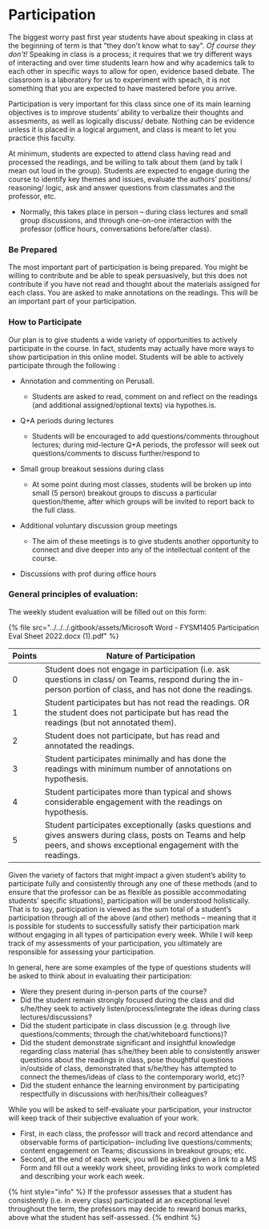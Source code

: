 # Participation

The biggest worry past first year students have about speaking in class at the beginning of term is that "they don't know what to say". _Of course they don't!_ Speaking in class is a process; it requires that we try different ways of interacting and over time students learn how and why academics talk to each other in specific ways to allow for open, evidence based debate. The classroom is a laboratory for us to experiment with speach, it is not something that you are expected to have mastered before you arrive.&#x20;

Participation is very important for this class since one of its main learning objectives is to improve students’ ability to verbalize their thoughts and assesments, as well as logically discuss/ debate. Nothing can be evidence unless it is placed in a logical argument, and class is meant to let you practice this faculty.&#x20;

At minimum, students are expected to attend class having read and processed the readings, and be willing to talk about them (and by talk I mean out loud in the group). Students are expected to engage during the course to identify key themes and issues, evaluate the authors’ positions/ reasoning/ logic, ask and answer questions from classmates and the professor, etc.

* Normally, this takes place in person – during class lectures and small group discussions, and through one-on-one interaction with the professor (office hours, conversations before/after class).

### Be Prepared

The most important part of participation is being prepared. You might be willing to contribute and be able to speak persuasively, but this does not contribute if you have not read and thought about the materials assigned for each class. You are asked to make annotations on the readings. This will be an important part of your participation.&#x20;

### How to Participate

Our plan is to give students a wide variety of opportunities to actively participate in the course. In fact, students may actually have more ways to show participation in this online model. Students will be able to actively participate through the following :

* Annotation and commenting on Perusall.&#x20;
  *   Students are asked to read, comment on and reflect on the readings (and additional assigned/optional texts) via hypothes.is.&#x20;


* Q+A periods during lectures&#x20;
  * Students will be encouraged to add questions/comments throughout lectures; during mid-lecture Q+A periods, the professor will seek out questions/comments to discuss further/respond to
* Small group breakout sessions during class&#x20;
  * At some point during most classes, students will be broken up into small (5 person) breakout groups to discuss a particular question/theme, after which groups will be invited to report back to the full class.
*   Additional voluntary discussion group meetings

    * The aim of these meetings is to give students another opportunity to connect and dive deeper into any of the intellectual content of the course.&#x20;


* Discussions with prof during office hours

### General principles of evaluation:&#x20;

The weekly student evaluation will be filled out on this form:&#x20;

{% file src="../../../.gitbook/assets/Microsoft Word - FYSM1405 Participation Eval Sheet 2022.docx (1).pdf" %}

| Points | Nature of Participation                                                                                                                                                |
| ------ | ---------------------------------------------------------------------------------------------------------------------------------------------------------------------- |
| 0      | Student does not engage in participation (i.e. ask questions in class/ on Teams, respond during the in-person portion of class, and has not done the readings.         |
| 1      | Student participates but has not read the readings. OR the student does not participate but has read the readings (but not annotated them).                            |
| 2      | Student does not participate, but has read and annotated the readings.                                                                                                 |
| 3      | Student participates minimally and has done the readings with minimum number of annotations on hypothesis.                                                             |
| 4      | Student participates more than typical and shows considerable engagement with the readings on hypothesis.                                                              |
| 5      | Student participates exceptionally (asks questions and gives answers during class, posts on Teams and help peers, and shows exceptional engagement with the readings.  |

Given the variety of factors that might impact a given student’s ability to participate fully and consistently through any one of these methods (and to ensure that the professor can be as flexible as possible accommodating students’ specific situations), participation will be understood holistically. That is to say, participation is viewed as the sum total of a student’s participation through all of the above (and other) methods – meaning that it is possible for students to successfully satisfy their participation mark without engaging in all types of participation every week. While I will keep track of my assessments of your participation, you ultimately are responsible for assessing your participation.&#x20;

In general, here are some examples of the type of questions students will be asked to think about in evaluating their participation:

* Were they present during in-person parts of the course?
* Did the student remain strongly focused during the class and did s/he/they seek to actively listen/process/integrate the ideas during class lectures/discussions?
* Did the student participate in class discussion (e.g. through live questions/comments; through the chat/whiteboard functions)?&#x20;
* Did the student demonstrate significant and insightful knowledge regarding class material (has s/he/they been able to consistently answer questions about the readings in class, pose thoughtful questions in/outside of class, demonstrated that s/he/they has attempted to connect the themes/ideas of class to the contemporary world, etc)?
* Did the student enhance the learning environment by participating respectfully in discussions with her/his/their colleagues?

While you will be asked to self-evaluate your participation, your instructor will keep track of their subjective evaluation of your work.&#x20;

* First, in each class, the professor will track and record attendance and observable forms of participation– including live questions/comments; content engagement on Teams; discussions in breakout groups; etc.&#x20;
* Second, at the end of each week, you will be asked given a link to a MS Form and fill out a weekly work sheet, providing links to work completed and describing your work each week.&#x20;

{% hint style="info" %}
&#x20;If the professor assesses that a student has consistently (i.e. in every class) participated at an exceptional level throughout the term, the professors may decide to reward bonus marks, above what the student has self-assessed.
{% endhint %}

